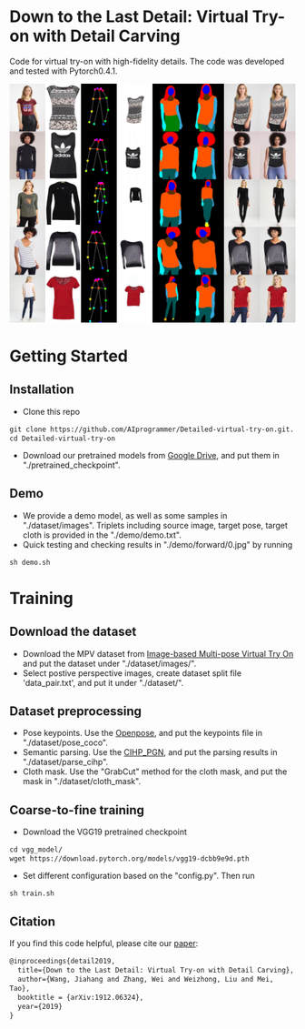 # Down to the Last Detail: Virtual Try-on with Detail Carving 

Code for virtual try-on with high-fidelity details. The code was developed and tested with Pytorch0.4.1. 

![Virtual try-on results](./demo/forward/0.jpg)

# Getting Started 
## Installation
* Clone this repo
```
git clone https://github.com/AIprogrammer/Detailed-virtual-try-on.git. 
cd Detailed-virtual-try-on
```
* Download our pretrained models from [Google Drive](https://drive.google.com/open?id=1vQo4xNGdYe2uAtur0mDlHY7W2ZR3shWT), and put them in "./pretrained_checkpoint". 

## Demo 
* We provide a demo model, as well as some samples in "./dataset/images". Triplets including source image, target pose, target cloth is provided in the "./demo/demo.txt".
* Quick testing and checking results in "./demo/forward/0.jpg" by running
```
sh demo.sh
```

# Training

## Download the dataset
* Download the MPV dataset from [Image-based Multi-pose Virtual Try On](http://47.100.21.47:9999/overview.php) and put the dataset under "./dataset/images/".
* Select postive perspective images, create dataset split file 'data_pair.txt', and put it under "./dataset/".

## Dataset preprocessing
* Pose keypoints. Use the [Openpose](https://github.com/CMU-Perceptual-Computing-Lab/openpose), and put the keypoints file in "./dataset/pose_coco".
* Semantic parsing. Use the [CIHP_PGN](https://github.com/Engineering-Course/CIHP_PGN), and put the parsing results in "./dataset/parse_cihp".
* Cloth mask. Use the "GrabCut" method for the cloth mask, and put the mask in "./dataset/cloth_mask".

## Coarse-to-fine training
* Download the VGG19 pretrained checkpoint
```
cd vgg_model/
wget https://download.pytorch.org/models/vgg19-dcbb9e9d.pth
```
* Set different configuration based on the "config.py". Then run
```
sh train.sh
```

## Citation
If you find this code helpful, please cite our [paper](https://arxiv.org/abs/1912.06324):
```
@inproceedings{detail2019,
  title={Down to the Last Detail: Virtual Try-on with Detail Carving},
  author={Wang, Jiahang and Zhang, Wei and Weizhong, Liu and Mei, Tao},
  booktitle = {arXiv:1912.06324},
  year={2019}
}
```
